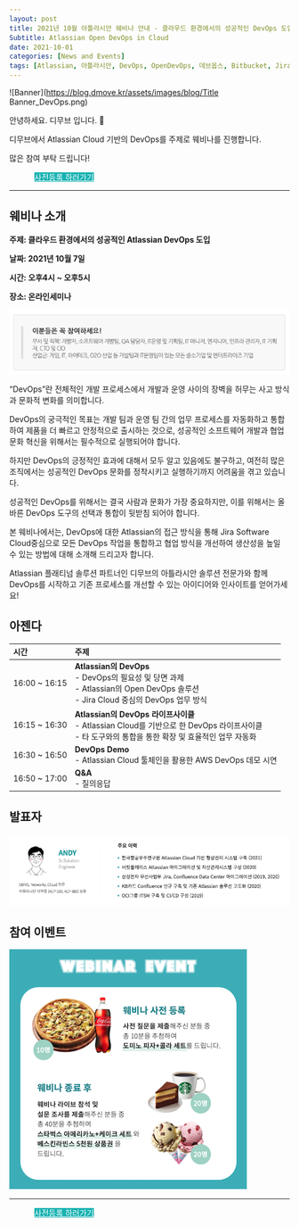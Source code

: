 ```yaml
---
layout: post
title: 2021년 10월 아틀라시안 웨비나 안내 - 클라우드 환경에서의 성공적인 DevOps 도입
Subtitle: Atlassian Open DevOps in Cloud
date: 2021-10-01
categories: [News and Events]
tags: [Atlassian, 아틀라시안, DevOps, OpenDevOps, 데브옵스, Bitbucket, Jira, Confluence, Opsgenie, CICD, 빌드배포, 애자일, Agile]
---
```



![Banner](https://blog.dmove.kr/assets/images/blog/Title Banner_DevOps.png)

안녕하세요. 디무브 입니다. 🎈 

디무브에서 Atlassian Cloud 기반의 DevOps를 주제로 웨비나를 진행합니다. 

많은 참여 부탁 드립니다! 

<div class="btn_main_more mt40 mb_t_c" style="margin-left: 45px;">
      <a href="https://talkit.tv/Event/2657" style="background-color: #15B1B1; color:white;">사전등록 하러가기</a>
		    </div>

---

## 웨비나 소개

**주제: 클라우드 환경에서의 성공적인 Atlassian DevOps 도입**

**날짜: 2021년 10월 7일**

**시간: 오후4시 ~ 오후5시** 

**장소: 온라인세미나**

![Target Customer](/assets/images/blog/Target.png)


“DevOps”란 전체적인 개발 프로세스에서 개발과 운영 사이의 장벽을 허무는 사고 방식과 문화적 변화를 의미합니다.

DevOps의 궁극적인 목표는 개발 팀과 운영 팀 간의 업무 프로세스를 자동화하고 통합하여 제품을 더 빠르고 안정적으로 출시하는 것으로, 성공적인 소프트웨어 개발과 협업 문화 혁신을 위해서는 필수적으로 실행되어야 합니다.

하지만 DevOps의 긍정적인 효과에 대해서 모두 알고 있음에도 불구하고, 여전히 많은 조직에서는 성공적인 DevOps 문화를 정착시키고 실행하기까지 어려움을 겪고 있습니다.  

성공적인 DevOps를 위해서는 결국 사람과 문화가 가장 중요하지만, 이를 위해서는 올바른 DevOps 도구의 선택과 통합이 뒷받침 되어야 합니다.

본 웨비나에서는, DevOps에 대한 Atlassian의 접근 방식을 통해 Jira Software Cloud중심으로 모든 DevOps 작업을 통합하고 협업 방식을 개선하여 생산성을 높일 수 있는 방법에 대해 소개해 드리고자 합니다.

Atlassian 플래티넘 솔루션 파트너인 디무브의 아틀라시안 솔루션 전문가와 함께 DevOps를 시작하고 기존 프로세스를 개선할 수 있는 아이디어와 인사이트를 얻어가세요!



## 아젠다





| 시간 | 주제 |
|:--|:-|
| 16:00 ~ 16:15 | **Atlassian의 DevOps** <br> - DevOps의 필요성 및 당면 과제 <br> - Atlassian의 Open DevOps 솔루션 <br> - Jira Cloud 중심의 DevOps 업무 방식 |
| 16:15 ~ 16:30 | **Atlassian의 DevOps 라이프사이클** <br> - Atlassian Cloud를 기반으로 한 DevOps 라이프사이클 <br> - 타 도구와의 통합을 통한 확장 및 효율적인 업무 자동화 |
| 16:30 ~ 16:50 | **DevOps Demo** <br> - Atlassian Cloud 툴체인을 활용한 AWS DevOps 데모 시연 |
| 16:50 ~ 17:00 | **Q&A** <br> - 질의응답|

 

## 발표자  
![Speaker](/assets/images/blog/Speaker.png)


## 참여 이벤트
![Event](/assets/images/blog/Event.png)


---

<div class="btn_main_more mt40 mb_t_c" style="margin-left: 45px;">
      <a href="https://talkit.tv/Event/2657" style="background-color: #15B1B1; color:white;">사전등록 하러가기</a>
		    </div>
